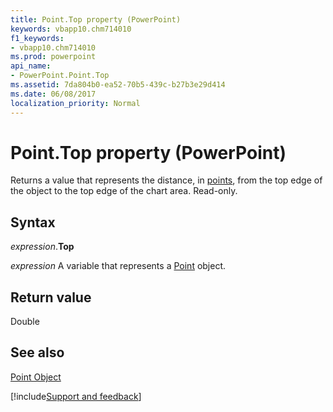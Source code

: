 ```yaml
---
title: Point.Top property (PowerPoint)
keywords: vbapp10.chm714010
f1_keywords:
- vbapp10.chm714010
ms.prod: powerpoint
api_name:
- PowerPoint.Point.Top
ms.assetid: 7da804b0-ea52-70b5-439c-b27b3e29d414
ms.date: 06/08/2017
localization_priority: Normal
---
```



# Point.Top property (PowerPoint)

Returns a value that represents the distance, in [points](../language/glossary/vbe-glossary.md#point), from the top edge of the object to the top edge of the chart area. Read-only.


## Syntax

_expression_.**Top**

 _expression_ A variable that represents a [Point](./PowerPoint.Point.md) object.


## Return value

Double


## See also


[Point Object](PowerPoint.Point.md)

[!include[Support and feedback](~/includes/feedback-boilerplate.md)]